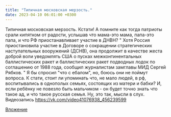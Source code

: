 ```yaml
---
title: "Типичная московская мерзость."
date: 2023-04-10 06:01:00 +0300
---
```


Типичная московская мерзость.
Кстати!
А помните как тогда патриоты срали кипятком от радости, услышав что мама-это мама, папа-это папа, и что РФ приостанавливает участие в ДНВН?
"
Хотя Россия приостановила участие в Договоре о сокращении стратегических наступательных вооружений (ДСНВ), она продолжит в качестве жеста доброй воли уведомлять США о пусках межконтинентальных баллистических ракет и баллистических ракет подводных лодок по соглашению от 1988 года, сообщил журналистам замглавы МИД Сергей Рябков.
"
Я бы спросил "что с ебалом", но, боюсь они не поймут вопроса.
К стати, стоит ли упоминать что, не мало людей, в рф, воспитывались в однополых семьях, состоящих из матери и бабки? И, если ребёнку не повезло быть мальчиком - он будет точно знать что такое ад, и что такое русская семья. Ну, это так, мысли в слух.
Видеозапись
https://vk.com/video41076938_456239599

[Вложение](https://vk.com/video41076938_456239599)
